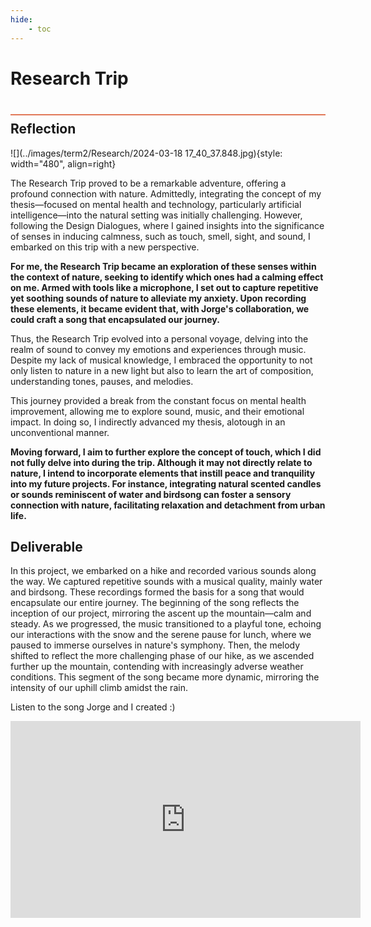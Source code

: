 ```yaml
---
hide:
    - toc
---
```


# Research Trip
<div style="height:2px; background-color: #E17858; margin-top: 40px; margin-bottom: -20px;"></div>

## Reflection
![](../images/term2/Research/2024-03-18 17_40_37.848.jpg){style: width="480", align=right}

The Research Trip proved to be a remarkable adventure, offering a profound connection with nature. Admittedly, integrating the concept of my thesis—focused on mental health and technology, particularly artificial intelligence—into the natural setting was initially challenging. However, following the Design Dialogues, where I gained insights into the significance of senses in inducing calmness, such as touch, smell, sight, and sound, I embarked on this trip with a new perspective.

**For me, the Research Trip became an exploration of these senses within the context of nature, seeking to identify which ones had a calming effect on me. Armed with tools like a microphone, I set out to capture repetitive yet soothing sounds of nature to alleviate my anxiety. Upon recording these elements, it became evident that, with Jorge's collaboration, we could craft a song that encapsulated our journey.**

Thus, the Research Trip evolved into a personal voyage, delving into the realm of sound to convey my emotions and experiences through music. Despite my lack of musical knowledge, I embraced the opportunity to not only listen to nature in a new light but also to learn the art of composition, understanding tones, pauses, and melodies.

This journey provided a break from the constant focus on mental health improvement, allowing me to explore sound, music, and their emotional impact. In doing so, I indirectly advanced my thesis, alotough in an unconventional manner.

**Moving forward, I aim to further explore the concept of touch, which I did not fully delve into during the trip. Although it may not directly relate to nature, I intend to incorporate elements that instill peace and tranquility into my future projects. For instance, integrating natural scented candles or sounds reminiscent of water and birdsong can foster a sensory connection with nature, facilitating relaxation and detachment from urban life.**

## Deliverable
In this project, we embarked on a hike and recorded various sounds along the way. We captured repetitive sounds with a musical quality, mainly water and birdsong. These recordings formed the basis for a song that would encapsulate our entire journey. The beginning of the song reflects the inception of our project, mirroring the ascent up the mountain—calm and steady. As we progressed, the music transitioned to a playful tone, echoing our interactions with the snow and the serene pause for lunch, where we paused to immerse ourselves in nature's symphony. Then, the melody shifted to reflect the more challenging phase of our hike, as we ascended further up the mountain, contending with increasingly adverse weather conditions. This segment of the song became more dynamic, mirroring the intensity of our uphill climb amidst the rain.


Listen to the song Jorge and I created :)
<iframe width="560" height="315" src="https://www.youtube.com/embed/c1HUqCjW-n0?si=GlNF1war_dHVHQ7n" title="YouTube video player" frameborder="0" allow="accelerometer; autoplay; clipboard-write; encrypted-media; gyroscope; picture-in-picture; web-share" referrerpolicy="strict-origin-when-cross-origin" allowfullscreen></iframe>


